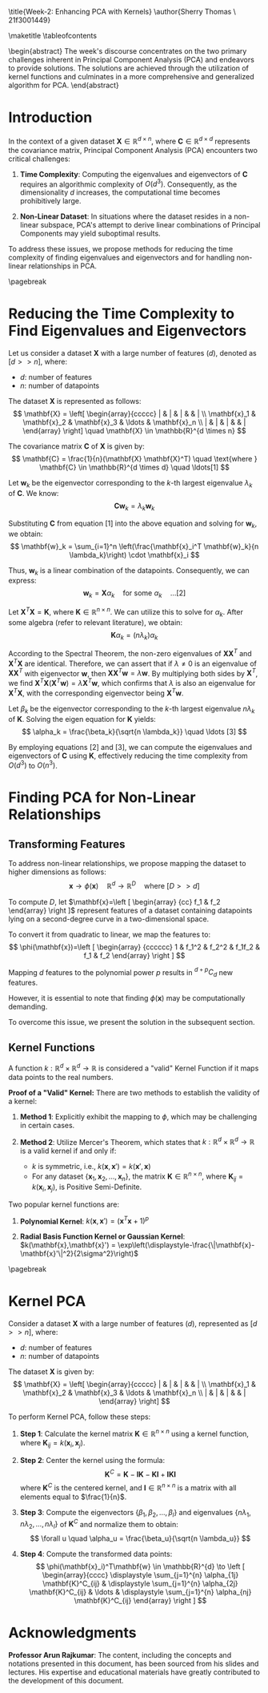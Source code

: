\title{Week-2: Enhancing PCA with Kernels}
\author{Sherry Thomas \\ 21f3001449}

\maketitle
\tableofcontents

\begin{abstract}
The week's discourse concentrates on the two primary challenges inherent in Principal Component Analysis (PCA) and endeavors to provide solutions. The solutions are achieved through the utilization of kernel functions and culminates in a more comprehensive and generalized algorithm for PCA.
\end{abstract}

# Introduction
In the context of a given dataset $\mathbf{X} \in \mathbb{R}^{d \times n}$, where $\mathbf{C} \in \mathbb{R}^{d \times d}$ represents the covariance matrix, Principal Component Analysis (PCA) encounters two critical challenges:

1. **Time Complexity**: Computing the eigenvalues and eigenvectors of $\mathbf{C}$ requires an algorithmic complexity of $O(d^3)$. Consequently, as the dimensionality $d$ increases, the computational time becomes prohibitively large.

2. **Non-Linear Dataset**: In situations where the dataset resides in a non-linear subspace, PCA's attempt to derive linear combinations of Principal Components may yield suboptimal results.

To address these issues, we propose methods for reducing the time complexity of finding eigenvalues and eigenvectors and for handling non-linear relationships in PCA.

\pagebreak

# Reducing the Time Complexity to Find Eigenvalues and Eigenvectors
Let us consider a dataset $\mathbf{X}$ with a large number of features ($d$), denoted as $[d >> n]$, where:

- $d$: number of features
- $n$: number of datapoints

The dataset $\mathbf{X}$ is represented as follows:
$$
\mathbf{X} = \left[
\begin{array}{ccccc}
    | & | & | & & | \\
    \mathbf{x}_1 & \mathbf{x}_2 & \mathbf{x}_3 & \ldots & \mathbf{x}_n \\
    | & | & | & & |
\end{array}
\right]
\quad \mathbf{X} \in \mathbb{R}^{d \times n}
$$

The covariance matrix $\mathbf{C}$ of $\mathbf{X}$ is given by:
$$
\mathbf{C} = \frac{1}{n}(\mathbf{X} \mathbf{X}^T) \quad \text{where } \mathbf{C} \in \mathbb{R}^{d \times d} \quad \ldots[1]
$$

Let $\mathbf{w}_k$ be the eigenvector corresponding to the $k$-th largest eigenvalue $\lambda_k$ of $\mathbf{C}$. We know:
$$
\mathbf{C}\mathbf{w}_k = \lambda_k \mathbf{w}_k
$$

Substituting $\mathbf{C}$ from equation $[1]$ into the above equation and solving for $\mathbf{w}_k$, we obtain:
$$
\mathbf{w}_k = \sum_{i=1}^n \left(\frac{\mathbf{x}_i^T \mathbf{w}_k}{n \lambda_k}\right) \cdot \mathbf{x}_i
$$

Thus, $\mathbf{w}_k$ is a linear combination of the datapoints. Consequently, we can express:
$$
\mathbf{w}_k = \mathbf{X} \alpha_k \quad \text{for some } \alpha_k \quad \ldots [2]
$$

Let $\mathbf{X}^T \mathbf{X} = \mathbf{K}$, where $\mathbf{K} \in \mathbb{R}^{n \times n}$. We can utilize this to solve for $\alpha_k$. After some algebra (refer to relevant literature), we obtain:
$$
\mathbf{K} \alpha_k = (n \lambda_k) \alpha_k
$$

According to the Spectral Theorem, the non-zero eigenvalues of $\mathbf{X}\mathbf{X}^T$ and $\mathbf{X}^T \mathbf{X}$ are identical. Therefore, we can assert that if $\lambda \ne 0$ is an eigenvalue of $\mathbf{X}\mathbf{X}^T$ with eigenvector $\mathbf{w}$, then $\mathbf{X}\mathbf{X}^T\mathbf{w}=\lambda \mathbf{w}$. By multiplying both sides by $\mathbf{X}^T$, we find $\mathbf{X}^T \mathbf{X}(\mathbf{X}^T\mathbf{w})=\lambda \mathbf{X}^T\mathbf{w}$, which confirms that $\lambda$ is also an eigenvalue for $\mathbf{X}^T\mathbf{X}$, with the corresponding eigenvector being $\mathbf{X}^T\mathbf{w}$.

Let $\beta_k$ be the eigenvector corresponding to the $k$-th largest eigenvalue $n \lambda_k$ of $\mathbf{K}$. Solving the eigen equation for $\mathbf{K}$ yields:
$$
\alpha_k = \frac{\beta_k}{\sqrt{n \lambda_k}} \quad \ldots [3]
$$

By employing equations $[2]$ and $[3]$, we can compute the eigenvalues and eigenvectors of $\mathbf{C}$ using $\mathbf{K}$, effectively reducing the time complexity from $O(d^3)$ to $O(n^3)$.

# Finding PCA for Non-Linear Relationships
## Transforming Features
To address non-linear relationships, we propose mapping the dataset to higher dimensions as follows:
$$
\mathbf{x} \to \phi(\mathbf{x}) \quad \mathbb{R}^d \to \mathbb{R}^D \quad \text{where } [D >> d]
$$

To compute $D$, let $\mathbf{x}=\left [
\begin{array} {cc}
    f_1 & f_2
\end{array}
\right ]$ represent features of a dataset containing datapoints lying on a second-degree curve in a two-dimensional space.

To convert it from quadratic to linear, we map the features to:
$$
\phi(\mathbf{x})=\left [
\begin{array} {cccccc}
    1 & f_1^2 & f_2^2 & f_1f_2 & f_1 & f_2
\end{array}
\right ]
$$

Mapping $d$ features to the polynomial power $p$ results in $^{d+p} C_d$ new features.

However, it is essential to note that finding $\phi(\mathbf{x})$ may be computationally demanding.

To overcome this issue, we present the solution in the subsequent section.

## Kernel Functions
A function $k: \mathbb{R}^d \times \mathbb{R}^d \to \mathbb{R}$ is considered a "valid" Kernel Function if it maps data points to the real numbers.

**Proof of a "Valid" Kernel:**
There are two methods to establish the validity of a kernel:

1. **Method 1**: Explicitly exhibit the mapping to $\phi$, which may be challenging in certain cases.

2. **Method 2**: Utilize Mercer's Theorem, which states that $k: \mathbb{R}^d \times \mathbb{R}^d \to \mathbb{R}$ is a valid kernel if and only if:
   - $k$ is symmetric, i.e., $k(\mathbf{x},\mathbf{x}') = k(\mathbf{x}',\mathbf{x})$
   - For any dataset $\{\mathbf{x}_1,\mathbf{x}_2,\ldots,\mathbf{x}_n\}$, the matrix $\mathbf{K} \in \mathbb{R}^{n \times n}$, where $\mathbf{K}_{ij} = k(\mathbf{x}_i,\mathbf{x}_j)$, is Positive Semi-Definite.

Two popular kernel functions are:

1. **Polynomial Kernel**: $k(\mathbf{x},\mathbf{x}') = (\mathbf{x}^T\mathbf{x} + 1)^p$

2. **Radial Basis Function Kernel or Gaussian Kernel**: $k(\mathbf{x},\mathbf{x}') = \exp\left(\displaystyle-\frac{\|\mathbf{x}-\mathbf{x}'\|^2}{2\sigma^2}\right)$

\pagebreak

# Kernel PCA
Consider a dataset $\mathbf{X}$ with a large number of features ($d$), represented as $[d >> n]$, where:

- $d$: number of features
- $n$: number of datapoints

The dataset $\mathbf{X}$ is given by:
$$
\mathbf{X} = \left[
\begin{array}{ccccc}
    | & | & | & & | \\
    \mathbf{x}_1 & \mathbf{x}_2 & \mathbf{x}_3 & \ldots & \mathbf{x}_n \\
    | & | & | & & |
\end{array}
\right]
$$

To perform Kernel PCA, follow these steps:

1. **Step 1**: Calculate the kernel matrix $\mathbf{K} \in \mathbb{R}^{n \times n}$ using a kernel function, where $\mathbf{K}_{ij} = k(\mathbf{x}_i,\mathbf{x}_j)$.

2. **Step 2**: Center the kernel using the formula:
   $$
   \mathbf{K}^C = \mathbf{K} - \mathbf{I}\mathbf{K} - \mathbf{K}\mathbf{I} + \mathbf{I}\mathbf{K}\mathbf{I}
   $$
   where $\mathbf{K}^C$ is the centered kernel, and $\mathbf{I} \in \mathbb{R}^{n \times n}$ is a matrix with all elements equal to $\frac{1}{n}$.

3. **Step 3**: Compute the eigenvectors $\{\beta_1, \beta_2, \ldots, \beta_l\}$ and eigenvalues $\{n\lambda_1, n\lambda_2, \ldots, n\lambda_l\}$ of $\mathbf{K}^C$ and normalize them to obtain:
   $$
   \forall u \quad \alpha_u = \frac{\beta_u}{\sqrt{n \lambda_u}}
   $$

4. **Step 4**: Compute the transformed data points:
   $$
   \phi(\mathbf{x}_i)^T\mathbf{w} \in \mathbb{R}^{d} \to 
   \left [
\begin{array}{cccc}
    \displaystyle \sum_{j=1}^{n} \alpha_{1j} \mathbf{K}^C_{ij} & \displaystyle \sum_{j=1}^{n} \alpha_{2j} \mathbf{K}^C_{ij} & \ldots & \displaystyle \sum_{j=1}^{n} \alpha_{nj} \mathbf{K}^C_{ij}
\end{array}
\right ]
   $$

# Acknowledgments

**Professor Arun Rajkumar**: The content, including the concepts and notations presented in this document, has been sourced from his slides and lectures. His expertise and educational materials have greatly contributed to the development of this document.
